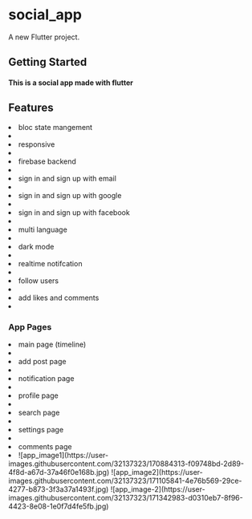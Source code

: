 # social_app

A new Flutter project.

## Getting Started

#### This is a social app made with flutter

## Features

<li/>bloc state mangement<li>
<li>responsive<li>
<li>firebase backend<li>
<li>sign in and sign up with email<li>
<li>sign in and sign up with google<li>
<li>sign in and sign up with facebook<li>
<li>multi language<li>
<li>dark mode<li>
<li>realtime notifcation<li>
<li>follow users<li>
<li>add likes and comments<li>


### App Pages
  
<li>main page (timeline)<li>
<li>add post page<li>
<li>notification page<li>
<li>profile page<li>
<li>search page<li>
<li>settings page<li>
<li>comments page<li>
![app_image1](https://user-images.githubusercontent.com/32137323/170884313-f09748bd-2d89-4f8d-a67d-37a46f0e168b.jpg)
![app_image2](https://user-images.githubusercontent.com/32137323/171105841-4e76b569-29ce-4277-b873-3f3a37a1493f.jpg)
![app_image-2](https://user-images.githubusercontent.com/32137323/171342983-d0310eb7-8f96-4423-8e08-1e0f7d4fe5fb.jpg)
